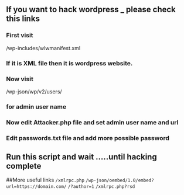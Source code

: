 
## If you want to hack wordpress _ please check this links

### First visit
/wp-includes/wlwmanifest.xml
### If it is XML file then it is wordpress website.
### Now visit
/wp-json/wp/v2/users/
### for admin user name
### Now edit Attacker.php file and set admin user name and url 
### Edit passwords.txt file and add more possible password

## Run this script and wait .....until hacking complete




##More useful links
`/xmlrpc.php`
`/wp-json/oembed/1.0/embed?url=https://domain.com/`
`/?author=1`
`/xmlrpc.php?rsd`
